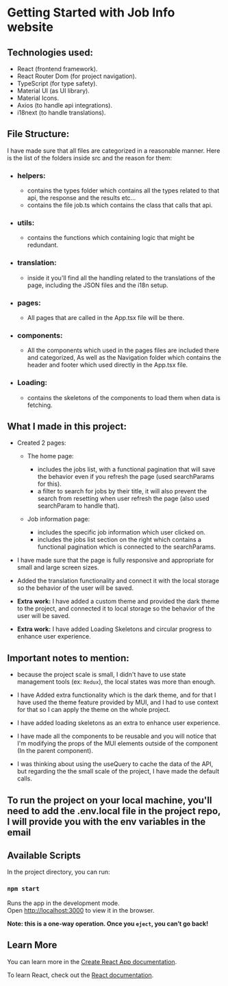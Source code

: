 # Getting Started with Job Info website


## Technologies used:

- React (frontend framework).
- React Router Dom (for project navigation).
- TypeScript (for type safety).
- Material UI (as UI library).
- Material Icons.
- Axios (to handle api integrations).
- i18next (to handle translations).

## File Structure:

I have made sure that all files are categorized in a reasonable manner.
Here is the list of the folders inside src and the reason for them:

- ### helpers: 
  - contains the types folder which contains all the types related to that api, the response and the results etc...
  - contains the file job.ts which contains the class that calls that api.

- ### utils:
  - contains the functions which containing logic that might be redundant.

- ### translation: 
  - inside it you'll find all the handling related to the translations of the page, including the JSON files and the i18n setup.

- ### pages:
  - All pages that are called in the App.tsx file will be there.

- ### components:
  - All the components which used in the pages files are included there and categorized, As well as the Navigation folder which contains the header and footer which used directly in the App.tsx file.

- ### Loading:
  - contains the skeletons of the components to load them when data is fetching.

## What I made in this project:

- Created 2 pages:
  - The home page:
    - includes the jobs list, with a functional pagination that will save the behavior even if you refresh the page (used searchParams for this).
    - a filter to search for jobs by their title, it will also prevent the search from resetting when user refresh the page (also used searchParam to handle that).

  - Job information page:
    - includes the specific job information which user clicked on.
    - includes the jobs list section on the right which contains a functional pagination which is connected to the searchParams.

- I have made sure that the page is fully responsive and appropriate for small and large screen sizes.

- Added the translation functionality and connect it with the local storage so the behavior of the user will be saved.

- **Extra work:** I have added a custom theme and provided the dark theme to the project, and connected it to local storage so the behavior of the user will be saved.

- **Extra work:** I have added Loading Skeletons and circular progress to enhance user experience.


## Important notes to mention:

- because the project scale is small, I didn't have to use state management tools (ex: `Redux`), the local states was more than enough.

- I have Added extra functionality which is the dark theme, and for that I have used the theme feature provided by MUI, and I had to use context for that so I can apply the theme on the whole project.

- I have added loading skeletons as an extra to enhance user experience.

- I have made all the components to be reusable and you will notice that I'm modifying the props of the MUI elements outside of the component (In the parent component).

- I was thinking about using the useQuery to cache the data of the API, but regarding the the small scale of the project, I have made the default calls.

## **To run the project on your local machine, you'll need to add the .env.local file in the project repo, I will provide you with the env variables in the email**

## Available Scripts

In the project directory, you can run:

### `npm start`

Runs the app in the development mode.\
Open [http://localhost:3000](http://localhost:3000) to view it in the browser.



**Note: this is a one-way operation. Once you `eject`, you can’t go back!**



## Learn More

You can learn more in the [Create React App documentation](https://facebook.github.io/create-react-app/docs/getting-started).

To learn React, check out the [React documentation](https://reactjs.org/).
